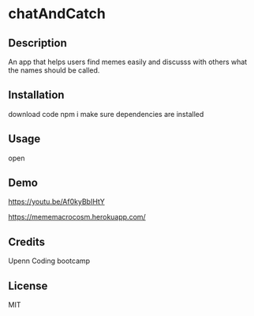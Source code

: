 # chatAndCatch


## Description

An app that helps users find memes easily and discusss with others what the names should be called.


 ## Installation
 download code
 npm i 
 make sure dependencies are installed
 
 
 ## Usage
 open
 
 ## Demo
 https://youtu.be/Af0kyBbIHtY
 
 https://mememacrocosm.herokuapp.com/
 
 ## Credits 
 Upenn Coding bootcamp
 
 ## License
 MIT
